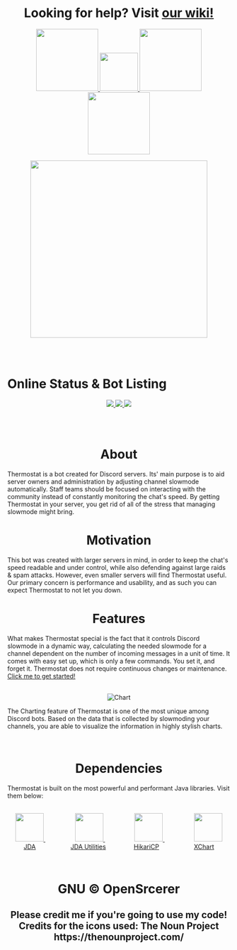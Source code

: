 <h1 align=center>Looking for help? Visit <a href="https://github.com/OpenSrcerer/thermostat/wiki">our wiki!</a></h1>

<p align=center>
  <a href="https://www.codefactor.io/repository/github/opensrcerer/thermostat">
    <img src="https://www.codefactor.io/repository/github/opensrcerer/thermostat/badge" width=140/>
  </a>
  <a href="https://github.com/OpenSrcerer/thermostat/network">
    <img src="https://img.shields.io/github/forks/OpenSrcerer/thermostat?style=flat-square" width=86/>
  </a>
  <a href="https://github.com/OpenSrcerer/thermostat/issues">
    <img src="https://img.shields.io/github/issues/OpenSrcerer/thermostat?style=flat-square" width=140/>
  </a>
  <a href="https://travis-ci.com/github/OpenSrcerer/thermostat">
    <img src="https://travis-ci.com/OpenSrcerer/thermostat.svg" width=140/>
  </a>
</p>

<p align=center>
  <img src=https://i.ibb.co/rc8RNJJ/Thermostat-V2.png width=400>
</p>

<br><br>

# Online Status & Bot Listing

<p align=center>
  <a href="https://discord.boats/bot/700341788136833065">
    <img src="https://discord.boats/api/widget/700341788136833065"/>
  </a>
  <a href="https://top.gg/bot/700341788136833065">
    <img src="https://top.gg/api/widget/700341788136833065.svg"/>
  </a>
  <a href="https://discord.bots.gg/bots/700341788136833065">
    <img src="https://api.snaz.in/v2/bots-gg/widget/700341788136833065"/>
  </a>
</p>

<br><br>

<h1 align=center>About</h1>
Thermostat is a bot created for Discord servers. Its' main purpose is to aid server owners and administration by adjusting channel slowmode automatically. Staff teams should be focused on interacting with the community instead of constantly monitoring the chat's speed. By getting Thermostat in your server, you get rid of all of the stress that managing slowmode might bring.

<br>

<h1 align=center>Motivation</h1>
This bot was created with larger servers in mind, in order to keep the chat's speed readable and under control, while also defending against large raids & spam attacks. However, even smaller servers will find Thermostat useful.   
Our primary concern is performance and usability, and as such you can expect Thermostat to not let you down.

<br>

<h1 align=center>Features</h1>
What makes Thermostat special is the fact that it controls Discord slowmode in a dynamic way, calculating the needed slowmode for a channel dependent on the number of incoming messages in a unit of time. It comes with easy set up, which is only a few commands. You set it, and forget it. Thermostat does not require continuous changes or maintenance.   <a href="https://github.com/OpenSrcerer/thermostat/wiki">Click me to get started!</a> <br><br>

  <p align=center>
    <img src="https://i.ibb.co/4gxBbKB/chart.png" alt="Chart"/>
  </p>

The Charting feature of Thermostat is one of the most unique among Discord bots. Based on the data that is collected by slowmoding your channels, you are able to visualize the information in highly stylish charts.

<br>

<h1 align=center>Dependencies</h1>
Thermostat is built on the most powerful and performant Java libraries. Visit them below: <br><br>
<p align=center>
  <a href="https://github.com/DV8FromTheWorld/JDA">
    <img src="https://raw.githubusercontent.com/DV8FromTheWorld/JDA/assets/assets/readme/logo.png" width=64/>
  </a>
  &nbsp;&nbsp;&nbsp;&nbsp;&nbsp;&nbsp;&nbsp;&nbsp;&nbsp;&nbsp;&nbsp;&nbsp;&nbsp;&nbsp;&nbsp;&nbsp;
  <a href="https://github.com/JDA-Applications/JDA-Utilities">
    <img src="https://raw.githubusercontent.com/DV8FromTheWorld/JDA/assets/assets/readme/logo.png" width=64/>
  </a>
  &nbsp;&nbsp;&nbsp;&nbsp;&nbsp;&nbsp;&nbsp;&nbsp;&nbsp;&nbsp;&nbsp;&nbsp;&nbsp;&nbsp;&nbsp;&nbsp;
  <a href="https://github.com/brettwooldridge/HikariCP">
    <img src="https://raw.githubusercontent.com/wiki/brettwooldridge/HikariCP/Hikari.png" width=64/>
  </a>
  &nbsp;&nbsp;&nbsp;&nbsp;&nbsp;&nbsp;&nbsp;&nbsp;&nbsp;&nbsp;&nbsp;&nbsp;&nbsp;&nbsp;&nbsp;&nbsp;
  <a href="https://github.com/knowm/XChart">
    <img src="https://knowm.org/wp-content/uploads/xchartlogo.png" width=64/>
  </a>
  <br>
  <a href="https://github.com/DV8FromTheWorld/JDA">JDA</a>
  &nbsp;&nbsp;&nbsp;&nbsp;&nbsp;&nbsp;&nbsp;&nbsp;&nbsp;&nbsp;&nbsp;&nbsp;&nbsp;&nbsp;&nbsp;&nbsp;&nbsp;&nbsp;
  <a href="https://github.com/JDA-Applications/JDA-Utilities">JDA Utilities</a>
  &nbsp;&nbsp;&nbsp;&nbsp;&nbsp;&nbsp;&nbsp;&nbsp;&nbsp;&nbsp;&nbsp;&nbsp;&nbsp;&nbsp;
  <a href="https://github.com/brettwooldridge/HikariCP">HikariCP</a>
  &nbsp;&nbsp;&nbsp;&nbsp;&nbsp;&nbsp;&nbsp;&nbsp;&nbsp;&nbsp;&nbsp;&nbsp;&nbsp;&nbsp;&nbsp;&nbsp;&nbsp;&nbsp;
  <a href="https://github.com/knowm/XChart">XChart</a>
</p>

<br>

<h1 align=center>
  GNU © OpenSrcerer
  <h2 align=center>
    Please credit me if you're going to use my code!<br>
    Credits for the icons used:
    The Noun Project https://thenounproject.com/
  </h2>
</h1>
